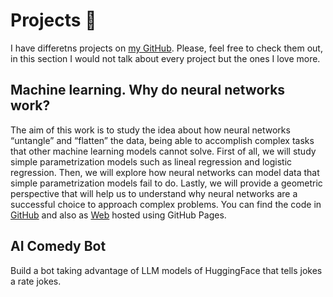 # Projects 🔬

I have differetns projects on [my GitHub](https://github.com/davidzuma?tab=repositories). Please, feel free to check them out, in this section I would not talk about every project but the ones I love more.

## Machine learning. Why do neural networks work?

The aim of this work is to study the idea about how neural networks “untangle” and “flatten” the data, being able to accomplish complex tasks that other machine learning models cannot solve. First of all, we will study simple parametrization models such as lineal regression and logistic regression. Then, we will explore how neural networks can model data that simple parametrization models fail to do. Lastly, we will provide a geometric perspective that will help us to understand why neural networks are a successful choice to approach complex problems. You can find the code in [GitHub]([https://github.com/davidzuma?tab=repositories](https://github.com/davidzuma/Aprendizaje-Automatico-Medidas-De-Enredo)https://github.com/davidzuma/Aprendizaje-Automatico-Medidas-De-Enredo) and also as [Web](https://davidzuma.github.io/Aprendizaje-Automatico-Medidas-De-Enredo/) hosted using GitHub Pages.


## AI Comedy Bot

Build a bot taking advantage of LLM models of HuggingFace that tells jokes a rate jokes.
